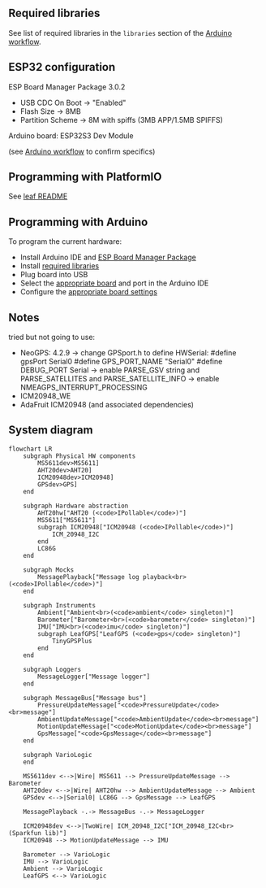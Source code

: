 ## Required libraries

See list of required libraries in the `libraries` section of the [Arduino workflow](../../.github/workflows/arduino.yaml).

## ESP32 configuration

ESP Board Manager Package 3.0.2

- USB CDC On Boot -> "Enabled"
- Flash Size -> 8MB
- Partition Scheme -> 8M with spiffs (3MB APP/1.5MB SPIFFS)

Arduino board: ESP32S3 Dev Module

(see [Arduino workflow](../../.github/workflows/arduino.yaml) to confirm specifics)

## Programming with PlatformIO

See [leaf README](../README.md)

## Programming with Arduino

To program the current hardware:

- Install Arduino IDE and [ESP Board Manager Package](#esp32-configuration)
- Install [required libraries](#required-libraries)
- Plug board into USB
- Select the [appropriate board](#esp32-configuration) and port in the Arduino IDE
- Configure the [appropriate board settings](#esp32-configuration)

## Notes

tried but not going to use:

- NeoGPS: 4.2.9
  -> change GPSport.h to define HWSerial:
  #define gpsPort Serial0
  #define GPS_PORT_NAME "Serial0"
  #define DEBUG_PORT Serial
  -> enable PARSE_GSV string and PARSE_SATELLITES and PARSE_SATELLITE_INFO
  -> enable NMEAGPS_INTERRUPT_PROCESSING
- ICM20948_WE
- AdaFruit ICM20948 (and associated dependencies)

## System diagram

```mermaid
flowchart LR
    subgraph Physical HW components
        MS5611dev>MS5611]
        AHT20dev>AHT20]
        ICM20948dev>ICM20948]
        GPSdev>GPS]
    end

    subgraph Hardware abstraction
        AHT20hw["AHT20 (<code>IPollable</code>)"]
        MS5611["MS5611"]
        subgraph ICM20948["ICM20948 (<code>IPollable</code>)"]
            ICM_20948_I2C
        end
        LC86G
    end

    subgraph Mocks
        MessagePlayback["Message log playback<br>(<code>IPollable</code>)"]
    end

    subgraph Instruments
        Ambient["Ambient<br>(<code>ambient</code> singleton)"]
        Barometer["Barometer<br>(<code>barometer</code> singleton)"]
        IMU["IMU<br>(<code>imu</code> singleton)"]
        subgraph LeafGPS["LeafGPS (<code>gps</code> singleton)"]
            TinyGPSPlus
        end
    end

    subgraph Loggers
        MessageLogger["Message logger"]
    end

    subgraph MessageBus["Message bus"]
        PressureUpdateMessage["<code>PressureUpdate</code><br>message"]
        AmbientUpdateMessage["<code>AmbientUpdate</code><br>message"]
        MotionUpdateMessage["<code>MotionUpdate</code><br>message"]
        GpsMessage["<code>GpsMessage</code><br>message"]
    end

    subgraph VarioLogic
    end

    MS5611dev <-->|Wire| MS5611 --> PressureUpdateMessage --> Barometer
    AHT20dev <-->|Wire| AHT20hw --> AmbientUpdateMessage --> Ambient
    GPSdev <-->|Serial0| LC86G --> GpsMessage --> LeafGPS

    MessagePlayback -.-> MessageBus -.-> MessageLogger

    ICM20948dev <-->|TwoWire| ICM_20948_I2C["ICM_20948_I2C<br>(Sparkfun lib)"]
    ICM20948 --> MotionUpdateMessage --> IMU

    Barometer --> VarioLogic
    IMU --> VarioLogic
    Ambient --> VarioLogic
    LeafGPS <--> VarioLogic
```
